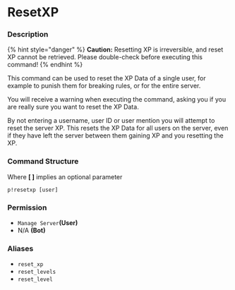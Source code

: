 # ResetXP

### Description

{% hint style="danger" %}
**Caution:** Resetting XP is irreversible, and reset XP cannot be retrieved. Please double-check before executing this command! 
{% endhint %}

This command can be used to reset the XP Data of a single user, for example to punish them for breaking rules, or for the entire server.   
  
You will receive a warning when executing the command, asking you if you are really sure you want to reset the XP Data.  
  
By not entering a username, user ID or user mention you will attempt to reset the server XP. This resets the XP Data for all users on the server, even if they have left the server between them gaining XP and you resetting the XP.

### Command Structure

Where **\[ \]** implies an optional parameter

```text
p!resetxp [user]
```

### **Permission**

* `Manage Server`**\(User\)**
* N/A **\(Bot\)**

### Aliases

* `reset_xp`
* `reset_levels`
* `reset_level`



